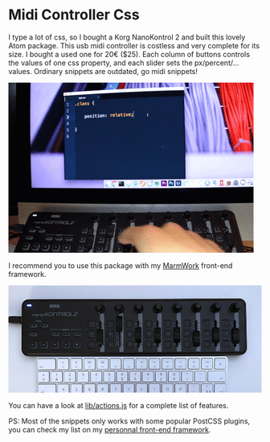 # Midi Controller Css

I type a lot of css, so I bought a Korg NanoKontrol 2 and built this lovely Atom package.
This usb midi controller is costless and very complete for its size. I bought a used one for 20€ ($25).
Each column of buttons controls the values of one css property, and each slider sets the px/percent/... values. Ordinary snippets are outdated, go midi snippets!

![Demo](demo.gif)

I recommend you to use this package with my [MarmWork](https://github.com/dimitrinicolas/marmwork) front-end framework.

![Korg NanoKontrol 2](photo.jpg)

You can have a look at [lib/actions.js](lib/actions.js) for a complete list of features.

PS: Most of the snippets only works with some popular PostCSS plugins, you can check my list on my [personnal front-end framework](https://github.com/dimitrinicolas/marmwork/blob/master/build/postcss.config.js).
